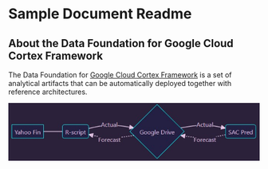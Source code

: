 # **Sample Document Readme**


## About the Data Foundation for Google Cloud Cortex Framework
The Data Foundation for [Google Cloud Cortex Framework](https://cloud.google.com/solutions/cortex) is a set of analytical artifacts that can be automatically deployed together with reference architectures.


![Structure of SAC](FluxRscriptSAC.jpg)
